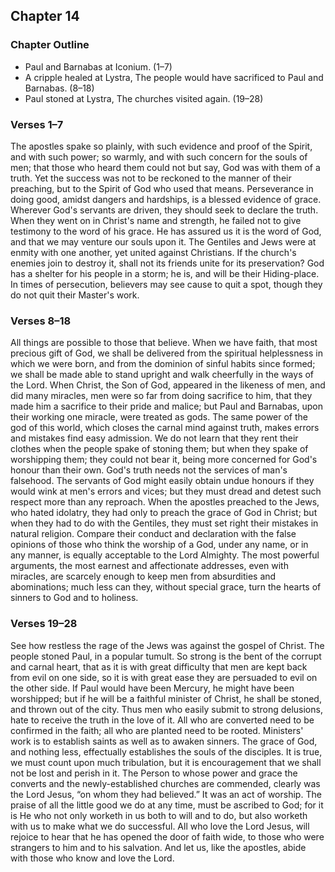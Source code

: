 ## Chapter 14

### Chapter Outline

- Paul and Barnabas at Iconium. (1–7)
- A cripple healed at Lystra, The people would have sacrificed to Paul and Barnabas. (8–18)
- Paul stoned at Lystra, The churches visited again. (19–28)

### Verses 1–7

The apostles spake so plainly, with such evidence and proof of the Spirit, and with such power; so warmly, and with such concern for the souls of men; that those who heard them could not but say, God was with them of a truth. Yet the success was not to be reckoned to the manner of their preaching, but to the Spirit of God who used that means. Perseverance in doing good, amidst dangers and hardships, is a blessed evidence of grace. Wherever God's servants are driven, they should seek to declare the truth. When they went on in Christ's name and strength, he failed not to give testimony to the word of his grace. He has assured us it is the word of God, and that we may venture our souls upon it. The Gentiles and Jews were at enmity with one another, yet united against Christians. If the church's enemies join to destroy it, shall not its friends unite for its preservation? God has a shelter for his people in a storm; he is, and will be their Hiding-place. In times of persecution, believers may see cause to quit a spot, though they do not quit their Master's work.

### Verses 8–18

All things are possible to those that believe. When we have faith, that most precious gift of God, we shall be delivered from the spiritual helplessness in which we were born, and from the dominion of sinful habits since formed; we shall be made able to stand upright and walk cheerfully in the ways of the Lord. When Christ, the Son of God, appeared in the likeness of men, and did many miracles, men were so far from doing sacrifice to him, that they made him a sacrifice to their pride and malice; but Paul and Barnabas, upon their working one miracle, were treated as gods. The same power of the god of this world, which closes the carnal mind against truth, makes errors and mistakes find easy admission. We do not learn that they rent their clothes when the people spake of stoning them; but when they spake of worshipping them; they could not bear it, being more concerned for God's honour than their own. God's truth needs not the services of man's falsehood. The servants of God might easily obtain undue honours if they would wink at men's errors and vices; but they must dread and detest such respect more than any reproach. When the apostles preached to the Jews, who hated idolatry, they had only to preach the grace of God in Christ; but when they had to do with the Gentiles, they must set right their mistakes in natural religion. Compare their conduct and declaration with the false opinions of those who think the worship of a God, under any name, or in any manner, is equally acceptable to the Lord Almighty. The most powerful arguments, the most earnest and affectionate addresses, even with miracles, are scarcely enough to keep men from absurdities and abominations; much less can they, without special grace, turn the hearts of sinners to God and to holiness.

### Verses 19–28

See how restless the rage of the Jews was against the gospel of Christ. The people stoned Paul, in a popular tumult. So strong is the bent of the corrupt and carnal heart, that as it is with great difficulty that men are kept back from evil on one side, so it is with great ease they are persuaded to evil on the other side. If Paul would have been Mercury, he might have been worshipped; but if he will be a faithful minister of Christ, he shall be stoned, and thrown out of the city. Thus men who easily submit to strong delusions, hate to receive the truth in the love of it. All who are converted need to be confirmed in the faith; all who are planted need to be rooted. Ministers' work is to establish saints as well as to awaken sinners. The grace of God, and nothing less, effectually establishes the souls of the disciples. It is true, we must count upon much tribulation, but it is encouragement that we shall not be lost and perish in it. The Person to whose power and grace the converts and the newly-established churches are commended, clearly was the Lord Jesus, “on whom they had believed.” It was an act of worship. The praise of all the little good we do at any time, must be ascribed to God; for it is He who not only worketh in us both to will and to do, but also worketh with us to make what we do successful. All who love the Lord Jesus, will rejoice to hear that he has opened the door of faith wide, to those who were strangers to him and to his salvation. And let us, like the apostles, abide with those who know and love the Lord.

